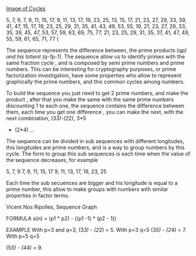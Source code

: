 
[ Image of Cycles ](https://octodex.github.com/images/yaktocat.png)

5, 7, 9, 7, 9, 11, 15, 17, 9, 11, 13, 17, 19, 23, 25, 13, 15, 17, 21, 23, 27, 29, 33, 39, 41, 47,
15, 17, 19, 23, 25, 29, 31, 35, 41, 43, 49, 53, 55, 19, 21, 23, 27, 29, 33, 35, 39, 45, 47, 53,
57, 59, 63, 69, 75, 77, 21, 23, 25, 29, 31, 35, 37, 41, 47, 49, 55, 59, 61, 65, 71, 77 (

The sequence represents the difference between, the prime products (q*p) and his
totient (q-1*p-1). The sequence allow us to identify primes with the same
fraction cycle , and is composed by semi prime numbers and prime numbers. This
can be interesting for cryptography purposes, or prime factorization
investigation, have some properties who allow to represent graphically the prime
numbers, and this common cycles among numbers.

To build the sequence you just need to get 2 prime numbers, and make the product ,
after that you make the same with the same prime numbers discounting 1 to each
one, the sequence contains the difference between them, each time you get one
difference , you can make the next, with the next combination, (3*3)-(2*2), 3*5
- (2*4) ...

The sequence can be divided in sub sequences with different longitudes, this
longitudes are prime numbers, and is a way to group numbers by this cycle. The
form to group this sub sequences is each time when the value of the sequence
decreases, for example

5, 7, 9
7, 9, 11, 15, 17
9, 11, 13, 17, 19, 23, 25

Each time the sub secuences are bigger and his longitude is equal to a prime
number, this allow to make groups with numbers with similar properties in factor
terms.


Vicent Nos Ripolles, Sequence Graph

FORMULA a(n) = (p1 * p2) - ((p1 -1) * (p2 - 1))

EXAMPLE With p=3 and q=3, (3*3) - (2*2) = 5. With p=3 q=5 (3*5) - (2*4) = 7. With p=5 q=5

(5*5) - (4*4) = 9.
